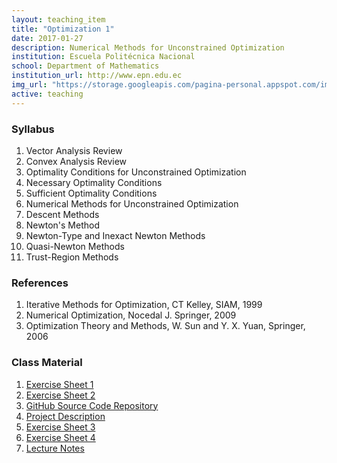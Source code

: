 ```yaml
---
layout: teaching_item
title: "Optimization 1"
date: 2017-01-27
description: Numerical Methods for Unconstrained Optimization
institution: Escuela Politécnica Nacional
school: Department of Mathematics
institution_url: http://www.epn.edu.ec
img_url: "https://storage.googleapis.com/pagina-personal.appspot.com/img_teaching/optimization_1.png"
active: teaching
---
```


### Syllabus
1. Vector Analysis Review
2. Convex Analysis Review
3. Optimality Conditions for Unconstrained Optimization
  1. Necessary Optimality Conditions
  2. Sufficient Optimality Conditions
4. Numerical Methods for Unconstrained Optimization
  1. Descent Methods
  2. Newton's Method
  3. Newton-Type and Inexact Newton Methods
  4. Quasi-Newton Methods
  5. Trust-Region Methods

### References
1. Iterative Methods for Optimization, CT Kelley, SIAM, 1999
2. Numerical Optimization, Nocedal J. Springer, 2009
3. Optimization Theory and Methods, W. Sun and Y. X. Yuan, Springer, 2006

### Class Material
1. [Exercise Sheet 1](https://epnecuador-my.sharepoint.com/personal/david_villacis01_epn_edu_ec/_layouts/15/guestaccess.aspx?docid=1337cf40c21ab48198078cb79401fca68&authkey=AYIJxd2ztXex2uCSyxobjvE)
2. [Exercise Sheet 2](https://epnecuador-my.sharepoint.com/personal/david_villacis01_epn_edu_ec/_layouts/15/guestaccess.aspx?docid=11c2e36f2738c4c7193c5f9581a813e53&authkey=Abg91SqIIqFB4yavPSKw5iI)
3. [GitHub Source Code Repository](https://github.com/dvillacis/Optimization_1)
4. [Project Description](https://epnecuador-my.sharepoint.com/personal/david_villacis01_epn_edu_ec/_layouts/15/guestaccess.aspx?docid=168fc49e926dc44dd9f7976af54222b3d&authkey=AaV_2RnViVMyKAA-U-a9QTc)
5. [Exercise Sheet 3](https://epnecuador-my.sharepoint.com/personal/david_villacis01_epn_edu_ec/_layouts/15/guestaccess.aspx?docid=15767dd7d1ac1444baff4d37cad697f51&authkey=AQFbQtATDHjWQ6l6WWmhRzw)
6. [Exercise Sheet 4](https://epnecuador-my.sharepoint.com/personal/david_villacis01_epn_edu_ec/_layouts/15/guestaccess.aspx?docid=0c5ec3f07433047649d3e04deae413bed&authkey=AVrHdKviQvTDHyVYZ_N7zL0)
7. [Lecture Notes](https://epnecuador-my.sharepoint.com/personal/david_villacis01_epn_edu_ec/_layouts/15/guestaccess.aspx?docid=09bfb5000f8044881a9e6631a4a165648&authkey=AXYqB-jX2QEjhrbyJnkEwn8)
